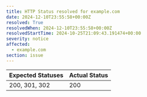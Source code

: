 ```yaml
---
title: HTTP Status resolved for example.com
date: 2024-12-10T23:55:58+00:00Z
resolved: True
resolvedWhen: 2024-12-10T23:55:58+00:00Z
resolvedStartTime: 2024-10-25T21:09:43.191474+00:00
severity: notice
affected:
  - example.com
section: issue
---
```


| Expected Statuses | Actual Status  |
|-------------------|----------------|
| 200, 301, 302 | 200 |
